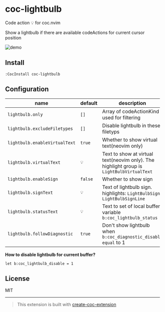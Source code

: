 # coc-lightbulb

Code action 💡 for coc.nvim

Show a lightbulb if there are available codeActions for current cursor position

![demo](https://user-images.githubusercontent.com/47070852/132829062-519f5f76-bdc2-4ff4-a5f4-fcaf05673396.gif)

## Install

`:CocInstall coc-lightbulb`

## Configuration

| name                          | default | description                                                                 |
| ----------------------------- | ------- | --------------------------------------------------------------------------- |
| `lightbulb.only`              | `[]`    | Array of codeActionKind used for filtering                                  |
| `lightbulb.excludeFiletypes`  | `[]`    | Disable lightbulb in these filetyps                                         |
| `lightbulb.enableVirtualText` | `true`  | Whether to show virtual text(neovim only)                                                |
| `lightbulb.virtualText`       | `💡`    | Text to show at virtual text(neovim only). The highlight group is `LightBulbVirtualText` |
| `lightbulb.enableSign`        | `false` | Whether to show sign                                                        |
| `lightbulb.signText`          | `💡`    | Text of lightbulb sign. highlights: `LightBulbSign`, `LightBulbSignLine`    |
| `lightbulb.statusText`        | `💡`    | Text to set of local buffer variable `b:coc_lightbulb_status`               |
| `lightbulb.followDiagnostic`  | `true`  | Don't show lightbulb when `b:coc_diagnostic_disable equal` to 1             |

**How to disable lightbulb for current buffer?**

```vim
let b:coc_lightbulb_disable = 1
```

## License

MIT

---

> This extension is built with [create-coc-extension](https://github.com/fannheyward/create-coc-extension)

